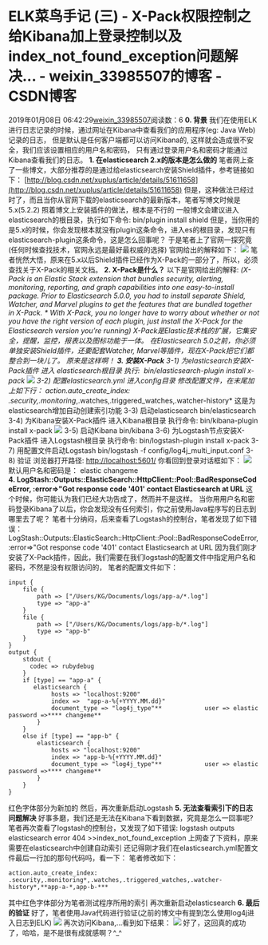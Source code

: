# ELK菜鸟手记 (三) - X-Pack权限控制之给Kibana加上登录控制以及index_not_found_exception问题解决... - weixin_33985507的博客 - CSDN博客
2019年01月08日 06:42:29[weixin_33985507](https://me.csdn.net/weixin_33985507)阅读数：6
**0. 背景**
我们在使用ELK进行日志记录的时候，通过网址在Kibana中查看我们的应用程序(eg: Java Web)记录的日志，
但是默认是任何客户端都可以访问Kibana的, 这样就会造成很不安全，我们应该设置相应的用户名和密码，
只有通过登录用户名和密码才能通过Kibana查看我们的日志。
**1. 在elasticsearch 2.x的版本是怎么做的**
笔者网上查了一些博文，大部分推荐的是通过给elasticsearch安装Shield插件，参考链接如下：
[http://blog.csdn.net/xuplus/article/details/51611658](http://blog.csdn.net/xuplus/article/details/51611658)
但是，这种做法已经过时了，而且当你从官网下载的elasticsearch的最新版本，笔者写博文时候是5.x(5.2.2)
照着博文上安装插件的做法，根本是不行的
一般博文会建议进入elasticsearch的根目录，执行如下命令: bin/plugin install shield
但是，当你用的是5.x的时候，你会发现根本就没有plugin这条命令，进入es的根目录，发现只有
elasticsearch-plugin这条命令，这是怎么回事呢？
于是笔者上了官网一探究竟(任何时候查找技术，官网永远是最好最权威的选择)
官网给出的解释如下：
![](https://images2015.cnblogs.com/blog/72194/201704/72194-20170429133731834-1279220475.png)
笔者恍然大悟，原来在5.x以后Shield插件已经作为X-Pack的一部分了，所以，必须查找关于X-Pack的相关文档。
**2. X-Pack是什么？**
以下是官网给出的解释:
*(X-Pack is an Elastic Stack extension that bundles security, alerting, monitoring, reporting, and graph capabilities into one easy-to-install package.*
*Prior to Elasticsearch 5.0.0, you had to install separate Shield, Watcher, and Marvel plugins to get the features that are bundled together in X-Pack. *
*With X-Pack, you no longer have to worry about whether or not you have the right version of each plugin,*
*just install the X-Pack for the Elasticsearch version you’re running)*
X-Pack是Elastic技术栈的扩展，它集安全，提醒，监控，报表以及图标功能于一体。
在Elasticsearch 5.0之前，你必须单独安装Shield插件，还要配套Watcher, Marvel等插件，现在X-Pack把它们都整合到一块儿了。
原来是这样啊！
**3. 安装X-Pack**
3-1) 为elasticsearch安装X-Pack插件
进入 elasticsearch根目录
执行: 
bin/elasticsearch-plugin install x-pack
![](https://images2015.cnblogs.com/blog/72194/201704/72194-20170429134601303-987242647.png)
3-2) 配置elasticsearch.yml
进入config目录
修改配置文件，在末尾加上如下行：
action.auto_create_index: .security,.monitoring*,.watches,.triggered_watches,.watcher-history*
这是为elasticsearch增加自动创建索引功能
3-3) 启动elasticsearch
bin/elasticsearch
3-4) 为Kibana安装X-Pack插件
进入Kibana根目录
执行命令:
bin/kibana-plugin install x-pack
![](https://images2015.cnblogs.com/blog/72194/201704/72194-20170429135234740-641386608.png)
3-5) 启动Kibana
bin/kibana
3-6) 为Logstash节点安装X-Pack插件
进入Logstash根目录
执行命令:
bin/logstash-plugin install x-pack
3-7) 用配置文件启动Logstash
bin/logstash -f config/log4j_multi_input.conf
3-8) 验证
浏览器打开路径:
[http://localhost:5601/](http://localhost:5601/)
你看回到登录对话框如下：
![](https://images2015.cnblogs.com/blog/72194/201704/72194-20170429135733631-1161137015.png)
默认用户名和密码是：
elastic
changeme
**4. LogStash::Outputs::ElasticSearch::HttpClient::Pool::BadResponseCodeError, :error=>"Got response code '401' contact Elasticsearch at URL**
这个时候，你可能认为我们已经大功告成了，然而并不是这样。
当你用用户名和密码登录Kibana了以后，你会发现没有任何索引，你之前使用Java程序写的日志到哪里去了呢？
笔者十分纳闷，后来查看了Logstash的控制台，笔者发现了如下错误：
LogStash::Outputs::ElasticSearch::HttpClient::Pool::BadResponseCodeError, :error=>"Got response code '401' contact Elasticsearch at URL
因为我们刚才安装了X-Pack插件，因此，我们需要在我们logstash的配置文件中指定用户名和密码，不然是没有权限访问的，
笔者的配置文件如下：
```
input {
    file {  
        path => ["/Users/KG/Documents/logs/app-a/*.log"]  
        type => "app-a"
    }  
    file {  
        path => ["/Users/KG/Documents/logs/app-b/*.log"] 
        type => "app-b"
    }  
}
output {
    stdout {
      codec => rubydebug
    }
    if [type] == "app-a" {  
       elasticsearch { 
            hosts => "localhost:9200"  
            index =>  "app-a-%{+YYYY.MM.dd}"
            document_type => "log4j_type"**            user => elastic            password =>**** changeme**
        }  
    }  
    else if [type] == "app-b" {  
        elasticsearch { 
            hosts => "localhost:9200"  
            index => "app-b-%{+YYYY.MM.dd}"
            document_type => "log4j_type"**            user => elastic            password =>**** changeme**
        }  
    }  
}
```
红色字体部分为新加的
然后，再次重新启动Logstash
**5. 无法查看索引下的日志问题解决**
好事多磨，我们还是无法在Kibana下看到数据，究竟是怎么一回事呢?
笔者再次查看了logstash的控制台，又发现了如下错误:
logstash outputs elasticsearch error 404 >>index_not_found_exception
上网查了下资料，原来需要在elasticsearch中创建自动索引
还记得刚才我们在elasticsearch.yml配置文件最后一行加的那句代码吗，看一下：
笔者修改如下：
```
action.auto_create_index: .security,.monitoring*,.watches,.triggered_watches,.watcher-history*,**app-a-*,app-b-***
```
其中红色字体部分为笔者测试程序所用的索引
再次重新启动elasticsearch
**6. 最后的验证**
好了，笔者使用Java代码进行验证(之前的博文中有提到怎么使用log4j进入日志到ELK)
![](https://images2015.cnblogs.com/blog/72194/201704/72194-20170429141210772-185597501.png)
再次访问Kibana,...看到如下结果：
![](https://images2015.cnblogs.com/blog/72194/201704/72194-20170429141246053-626616705.png)
好了，这回真的成功了，哈哈，是不是很有成就感啊？^_^

